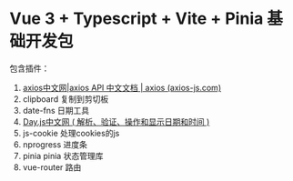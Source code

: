 # Vue 3 + Typescript + Vite + Pinia 基础开发包

包含插件：

1.  [axios中文网|axios API 中文文档 | axios (axios-js.com)](http://www.axios-js.com/) 
2. clipboard  复制到剪切板
3. date-fns   日期工具
4.  [Day.js中文网 ( 解析、验证、操作和显示日期和时间 )](https://dayjs.fenxianglu.cn/) 
5. js-cookie   处理cookies的js
6. nprogress  进度条
7. pinia  pinia  状态管理库
8. vue-router  路由

